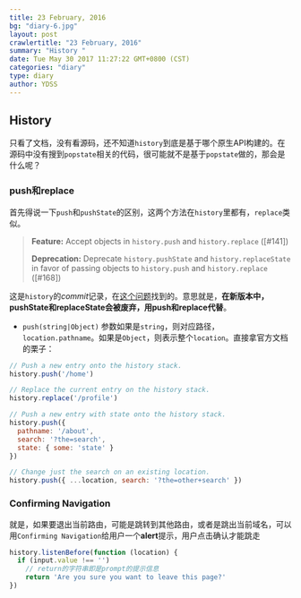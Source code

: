 ```yaml
---
title: 23 February, 2016
bg: "diary-6.jpg"
layout: post
crawlertitle: "23 February, 2016"
summary: "History "
date: Tue May 30 2017 11:27:22 GMT+0800 (CST)
categories: "diary"
type: diary
author: YDSS
---
```


## History 

只看了文档，没有看源码，还不知道`history`到底是基于哪个原生API构建的。在源码中没有搜到`popstate`相关的代码，很可能就不是基于`popstate`做的，那会是什么呢？

### push和replace

首先得说一下`push`和`pushState`的区别，这两个方法在`history`里都有，`replace`类似。

> **Feature:** Accept objects in `history.push` and `history.replace` ([#141])
> 
> **Deprecation:** Deprecate `history.pushState` and `history.replaceState` in favor of passing objects to `history.push` and `history.replace` ([#168])

这是`history`的*commit*记录，在[这个问题](http://stackoverflow.com/questions/34128823/warning-history-pushstate-is-deprecated-use-push-instead/35097622)找到的。意思就是，**在新版本中，pushState和replaceState会被废弃，用push和replace代替**。

- `push(string|Object)` 参数如果是`string`，则对应路径，`location.pathname`。如果是`Object`，则表示整个`location`。直接拿官方文档的栗子：

```js
// Push a new entry onto the history stack.
history.push('/home')

// Replace the current entry on the history stack.
history.replace('/profile')

// Push a new entry with state onto the history stack.
history.push({
  pathname: '/about',
  search: '?the=search',
  state: { some: 'state' }
})

// Change just the search on an existing location.
history.push({ ...location, search: '?the=other+search' })
```

### Confirming Navigation

就是，如果要退出当前路由，可能是跳转到其他路由，或者是跳出当前域名，可以用`Confirming Navigation`给用户一个**alert**提示，用户点击确认才能跳走

```js
history.listenBefore(function (location) {
  if (input.value !== '')
    // return的字符串即是prompt的提示信息
    return 'Are you sure you want to leave this page?'
})
```